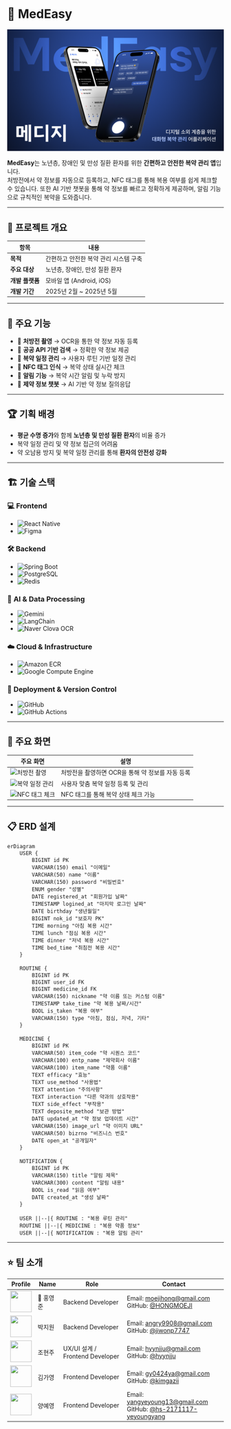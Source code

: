# 💊 MedEasy
![Thumbnail](docs/thumbnail.png)


**MedEasy**는 노년층, 장애인 및 만성 질환 환자를 위한 **간편하고 안전한 복약 관리 앱**입니다.  
처방전에서 약 정보를 자동으로 등록하고, NFC 태그를 통해 복용 여부를 쉽게 체크할 수 있습니다. 또한 AI 기반 챗봇을 통해 약 정보를 빠르고 정확하게 제공하며, 알림 기능으로 규칙적인 복약을 도와줍니다.

---

## 📱 프로젝트 개요
| 항목 | 내용 |
|-------|-------|
| **목적** | 간편하고 안전한 복약 관리 시스템 구축 |
| **주요 대상** | 노년층, 장애인, 만성 질환 환자 |
| **개발 플랫폼** | 모바일 앱 (Android, iOS) |
| **개발 기간** | 2025년 2월 ~ 2025년 5월 |

---

## 🚀 주요 기능
- 📸 **처방전 촬영** → OCR을 통한 약 정보 자동 등록  
- 🔎 **공공 API 기반 검색** → 정확한 약 정보 제공  
- 📆 **복약 일정 관리** → 사용자 루틴 기반 일정 관리  
- 🛜 **NFC 태그 인식** → 복약 상태 실시간 체크  
- 🔔 **알림 기능** → 복약 시간 알림 및 누락 방지  
- 🤖 **제약 정보 챗봇** → AI 기반 약 정보 질의응답  

---

## 🏆 기획 배경
- **평균 수명 증가**와 함께 **노년층 및 만성 질환 환자**의 비율 증가  
- 복약 일정 관리 및 약 정보 접근의 어려움  
- 약 오남용 방지 및 복약 일정 관리를 통해 **환자의 안전성 강화**  

---

## 🏗️ 기술 스택
### 💻 **Frontend**
- ![React Native](https://img.shields.io/badge/React_Native-61DAFB?style=for-the-badge&logo=react&logoColor=white)  
- ![Figma](https://img.shields.io/badge/Figma-F24E1E?style=for-the-badge&logo=figma&logoColor=white)  

### 🛠️ **Backend**
- ![Spring Boot](https://img.shields.io/badge/Spring_Boot-6DB33F?style=for-the-badge&logo=spring&logoColor=white)  
- ![PostgreSQL](https://img.shields.io/badge/PostgreSQL-336791?style=for-the-badge&logo=postgresql&logoColor=white)  
- ![Redis](https://img.shields.io/badge/Redis-DC382D?style=for-the-badge&logo=redis&logoColor=white)  

### 🤖 **AI & Data Processing**
- ![Gemini](https://img.shields.io/badge/Gemini-4285F4?style=for-the-badge&logo=google&logoColor=white)  
- ![LangChain](https://img.shields.io/badge/LangChain-0055A5?style=for-the-badge)  
- ![Naver Clova OCR](https://img.shields.io/badge/Naver_Clova_OCR-03C75A?style=for-the-badge&logo=ncloud&logoColor=white)  

### ☁️ **Cloud & Infrastructure**
- ![Amazon ECR](https://img.shields.io/badge/Amazon_ECR-232F3E?style=for-the-badge&logo=amazonaws&logoColor=white)  
- ![Google Compute Engine](https://img.shields.io/badge/Google_Compute_Engine-4285F4?style=for-the-badge&logo=googlecloud&logoColor=white)  

### 🚀 **Deployment & Version Control**
- ![GitHub](https://img.shields.io/badge/GitHub-181717?style=for-the-badge&logo=github&logoColor=white)  
- ![GitHub Actions](https://img.shields.io/badge/GitHub_Actions-2088FF?style=for-the-badge&logo=githubactions&logoColor=white)  

---

## 🌟 주요 화면
| 주요 화면 | 설명 |
|-----------|-------|
| ![처방전 촬영](https://via.placeholder.com/300) | 처방전을 촬영하면 OCR을 통해 약 정보를 자동 등록 |
| ![복약 일정 관리](https://via.placeholder.com/300) | 사용자 맞춤 복약 일정 등록 및 관리 |
| ![NFC 태그 체크](https://via.placeholder.com/300) | NFC 태그를 통해 복약 상태 체크 가능 |

---

## 📋 ERD 설계
```mermaid
erDiagram
    USER {
        BIGINT id PK
        VARCHAR(150) email "이메일"
        VARCHAR(50) name "이름"
        VARCHAR(150) password "비밀번호"
        ENUM gender "성별"
        DATE registered_at "회원가입 날짜"
        TIMESTAMP logined_at "마지막 로그인 날짜"
        DATE birthday "생년월일"
        BIGINT nok_id "보호자 PK"
        TIME morning "아침 복용 시간"
        TIME lunch "점심 복용 시간"
        TIME dinner "저녁 복용 시간"
        TIME bed_time "취침전 복용 시간"
    }

    ROUTINE {
        BIGINT id PK
        BIGINT user_id FK
        BIGINT medicine_id FK
        VARCHAR(150) nickname "약 이름 또는 커스텀 이름"
        TIMESTAMP take_time "약 복용 날짜/시간"
        BOOL is_taken "복용 여부"
        VARCHAR(150) type "아침, 점심, 저녁, 기타"
    }

    MEDICINE {
        BIGINT id PK
        VARCHAR(50) item_code "약 시퀀스 코드"
        VARCHAR(100) entp_name "제약회사 이름"
        VARCHAR(100) item_name "약품 이름"
        TEXT efficacy "효능"
        TEXT use_method "사용법"
        TEXT attention "주의사항"
        TEXT interaction "다른 약과의 상호작용"
        TEXT side_effect "부작용"
        TEXT deposite_method "보관 방법"
        DATE updated_at "약 정보 업데이트 시간"
        VARCHAR(150) image_url "약 이미지 URL"
        VARCHAR(50) bizrno "비즈니스 번호"
        DATE open_at "공개일자"
    }

    NOTIFICATION {
        BIGINT id PK
        VARCHAR(150) title "알림 제목"
        VARCHAR(300) content "알림 내용"
        BOOL is_read "읽음 여부"
        DATE created_at "생성 날짜"
    }

    USER ||--|{ ROUTINE : "복용 루틴 관리"
    ROUTINE ||--|{ MEDICINE : "복용 약품 정보"
    USER ||--|{ NOTIFICATION : "복용 알림 관리"
```
---
## ⭐️ 팀 소개

| Profile | Name | Role | Contact |
|----------------------|------|------|----------|
| <img src="https://github.com/HONGMOEJI.png" width="50" height="50"> | 👑 홍영준 | Backend Developer | Email: moejihong@gmail.com<br>GitHub: [@HONGMOEJI](https://github.com/HONGMOEJI) |
| <img src="https://github.com/jiwonp7747.png" width="50" height="50"> | 박지원 | Backend Developer | Email: angry9908@gmail.com<br>GitHub: [@jiwonp7747](https://github.com/jiwonp7747) |
| <img src="https://github.com/hyynjju.png" width="50" height="50"> | 조현주 | UX/UI 설계 / Frontend Developer | Email: hyynjju@gmail.com<br>GitHub: [@hyynjju](https://github.com/hyynjju) |
| <img src="https://github.com/kimgazii.png" width="50" height="50"> | 김가영 | Frontend Developer | Email: gy0424ya@gmail.com <br>GitHub: [@kimgazii](https://github.com/kimgazii) |
| <img src="https://github.com/hs-2171117-yeyoungyang.png" width="50" height="50"> | 양예영 | Frontend Developer | Email: yangyeyoung13@gmail.com<br>GitHub: [@hs-2171117-yeyoungyang](https://github.com/hs-2171117-yeyoungyang) |
